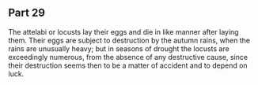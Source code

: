 ## Part 29

The attelabi or locusts lay their eggs and die in like manner after laying them.
Their eggs are subject to destruction by the autumn rains, when the rains are unusually heavy; but in seasons of drought the locusts are exceedingly numerous, from the absence of any destructive cause, since their destruction seems then to be a matter of accident and to depend on luck.

